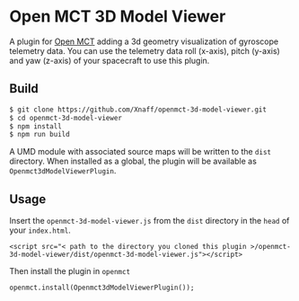 # Open MCT 3D Model Viewer

A plugin for [Open MCT](https://nasa.github.io/openmct) adding a 3d geometry visualization of gyroscope telemetry data. You can use the telemetry data roll (x-axis), pitch (y-axis) and yaw (z-axis) of your spacecraft to use this plugin.

## Build

```bash
$ git clone https://github.com/Xnaff/openmct-3d-model-viewer.git
$ cd openmct-3d-model-viewer
$ npm install
$ npm run build
```

A UMD module with associated source maps will be written to the
`dist` directory. When installed as a global, the plugin will be
available as `Openmct3dModelViewerPlugin`.

## Usage

Insert the `openmct-3d-model-viewer.js` from the `dist` directory in the `head` of your `index.html`.
```
<script src="< path to the directory you cloned this plugin >/openmct-3d-model-viewer/dist/openmct-3d-model-viewer.js"></script>
```
Then install the plugin in `openmct` 
```
openmct.install(Openmct3dModelViewerPlugin());
```